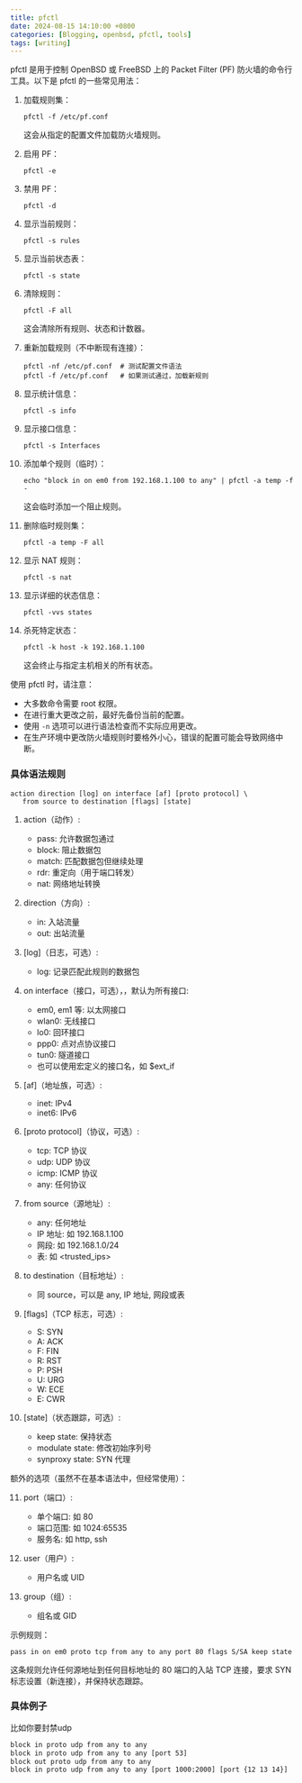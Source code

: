 ```yaml
---
title: pfctl
date: 2024-08-15 14:10:00 +0800
categories: [Blogging, openbsd, pfctl, tools]
tags: [writing]
---
```



pfctl 是用于控制 OpenBSD 或 FreeBSD 上的 Packet Filter (PF) 防火墙的命令行工具。以下是 pfctl 的一些常见用法：

1. 加载规则集：
   ```
   pfctl -f /etc/pf.conf
   ```
   这会从指定的配置文件加载防火墙规则。

2. 启用 PF：
   ```
   pfctl -e
   ```

3. 禁用 PF：
   ```
   pfctl -d
   ```

4. 显示当前规则：
   ```
   pfctl -s rules
   ```

5. 显示当前状态表：
   ```
   pfctl -s state
   ```

6. 清除规则：
   ```
   pfctl -F all
   ```
   这会清除所有规则、状态和计数器。

7. 重新加载规则（不中断现有连接）：
   ```
   pfctl -nf /etc/pf.conf  # 测试配置文件语法
   pfctl -f /etc/pf.conf   # 如果测试通过，加载新规则
   ```

8. 显示统计信息：
   ```
   pfctl -s info
   ```

9. 显示接口信息：
   ```
   pfctl -s Interfaces
   ```

10. 添加单个规则（临时）：
    ```
    echo "block in on em0 from 192.168.1.100 to any" | pfctl -a temp -f -
    ```
    这会临时添加一个阻止规则。

11. 删除临时规则集：
    ```
    pfctl -a temp -F all
    ```

12. 显示 NAT 规则：
    ```
    pfctl -s nat
    ```

13. 显示详细的状态信息：
    ```
    pfctl -vvs states
    ```

14. 杀死特定状态：
    ```
    pfctl -k host -k 192.168.1.100
    ```
    这会终止与指定主机相关的所有状态。

使用 pfctl 时，请注意：

- 大多数命令需要 root 权限。
- 在进行重大更改之前，最好先备份当前的配置。
- 使用 `-n` 选项可以进行语法检查而不实际应用更改。
- 在生产环境中更改防火墙规则时要格外小心，错误的配置可能会导致网络中断。

### 具体语法规则

```
action direction [log] on interface [af] [proto protocol] \
   from source to destination [flags] [state]
```

1. action（动作）:
   - pass: 允许数据包通过
   - block: 阻止数据包
   - match: 匹配数据包但继续处理
   - rdr: 重定向（用于端口转发）
   - nat: 网络地址转换

2. direction（方向）:
   - in: 入站流量
   - out: 出站流量

3. [log]（日志，可选）:
   - log: 记录匹配此规则的数据包

4. on interface（接口，可选），，默认为所有接口:
   - em0, em1 等: 以太网接口
   - wlan0: 无线接口
   - lo0: 回环接口
   - ppp0: 点对点协议接口
   - tun0: 隧道接口
   - 也可以使用宏定义的接口名，如 $ext_if

5. [af]（地址族，可选）:
   - inet: IPv4
   - inet6: IPv6

6. [proto protocol]（协议，可选）:
   - tcp: TCP 协议
   - udp: UDP 协议
   - icmp: ICMP 协议
   - any: 任何协议

7. from source（源地址）:
   - any: 任何地址
   - IP 地址: 如 192.168.1.100
   - 网段: 如 192.168.1.0/24
   - 表: 如 <trusted_ips>

8. to destination（目标地址）:
   - 同 source，可以是 any, IP 地址, 网段或表

9. [flags]（TCP 标志，可选）:
   - S: SYN
   - A: ACK
   - F: FIN
   - R: RST
   - P: PSH
   - U: URG
   - W: ECE
   - E: CWR

10. [state]（状态跟踪，可选）:
    - keep state: 保持状态
    - modulate state: 修改初始序列号
    - synproxy state: SYN 代理

额外的选项（虽然不在基本语法中，但经常使用）：

11. port（端口）:
    - 单个端口: 如 80
    - 端口范围: 如 1024:65535
    - 服务名: 如 http, ssh

12. user（用户）:
    - 用户名或 UID

13. group（组）:
    - 组名或 GID

示例规则：

```
pass in on em0 proto tcp from any to any port 80 flags S/SA keep state
```

这条规则允许任何源地址到任何目标地址的 80 端口的入站 TCP 连接，要求 SYN 标志设置（新连接），并保持状态跟踪。

### 具体例子

比如你要封禁udp

```bash
block in proto udp from any to any
block in proto udp from any to any [port 53]
block out proto udp from any to any
block in proto udp from any to any [port 1000:2000] [port {12 13 14}]
```


